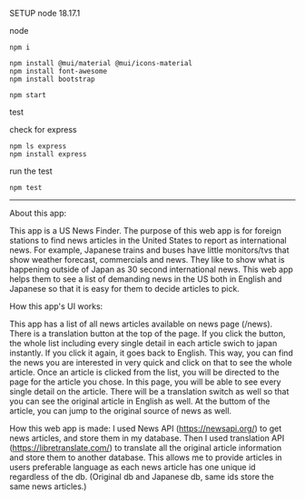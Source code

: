 SETUP
node 18.17.1

node

```
npm i

npm install @mui/material @mui/icons-material
npm install font-awesome
npm install bootstrap

npm start
```

test

check for express

```
npm ls express
npm install express
```

run the test

```
npm test
```

----------------------------
About this app:

This app is a US News Finder.
The purpose of this web app is for foreign stations to find news articles in the United States to report as international news.
For example, Japanese trains and buses have little monitors/tvs that show weather forecast, commercials and news. They like to show what is happening outside of Japan as 30 second international news.
This web app helps them to see a list of demanding news in the US both in English and Japanese so that it is easy for them to decide articles to pick.


How this app's UI works:

This app has a list of all news articles available on news page (/news).
There is a translation button at the top of the page. If you click the button, the whole list including every single detail in each article swich to japan instantly. If you click it again, it goes back to English. This way, you can find the news you are interested in very quick and click on that to see the whole article.
Once an article is clicked from the list, you will be directed to the page for the article you chose. 
In this page, you will be able to see every single detail on the article. There will be a translation switch as well so that you can see the original article in English as well.
At the buttom of the article, you can jump to the original source of news as well.

How this web app is made:
I used News API (https://newsapi.org/) to get news articles, and store them in my database.
Then I used translation API (https://libretranslate.com/) to translate all the original article information and store them to another database.
This allows me to provide articles in users preferable language as each news article has one unique id regardless of the db. (Original db and Japanese db, same ids store the same news articles.)

